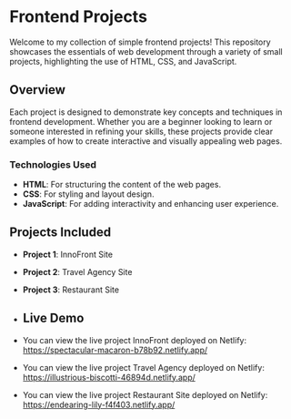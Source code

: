 # Frontend Projects

Welcome to my collection of simple frontend projects! This repository showcases the essentials of web development through a variety of small projects, highlighting the use of HTML, CSS, and JavaScript.

## Overview

Each project is designed to demonstrate key concepts and techniques in frontend development. Whether you are a beginner looking to learn or someone interested in refining your skills, these projects provide clear examples of how to create interactive and visually appealing web pages.

### Technologies Used

- **HTML**: For structuring the content of the web pages.
- **CSS**: For styling and layout design.
- **JavaScript**: For adding interactivity and enhancing user experience.

## Projects Included

- **Project 1**: InnoFront Site
- **Project 2**: Travel Agency Site
- **Project 3**: Restaurant Site

- ## Live Demo
- You can view the live project InnoFront deployed on Netlify: https://spectacular-macaron-b78b92.netlify.app/
- You can view the live project Travel Agency deployed on Netlify: https://illustrious-biscotti-46894d.netlify.app/
- You can view the live project Restaurant Site deployed on Netlify: https://endearing-lily-f4f403.netlify.app/

